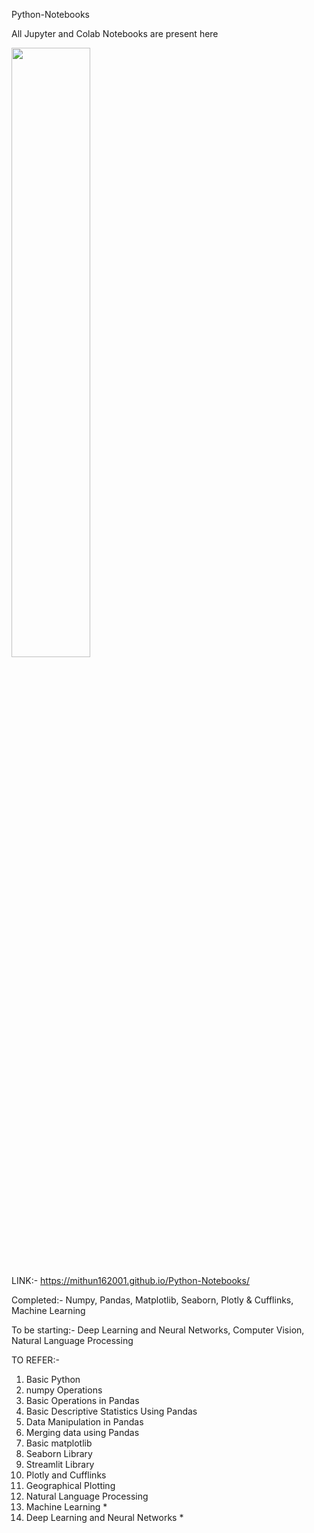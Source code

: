 Python-Notebooks


<p align="left">
  
All Jupyter and Colab Notebooks are present here
</p>
<img src="https://media.giphy.com/media/coxQHKASG60HrHtvkt/giphy.gif" width="50%">




LINK:- https://mithun162001.github.io/Python-Notebooks/


Completed:- Numpy, Pandas, Matplotlib, Seaborn, Plotly & Cufflinks, Machine Learning

To be starting:- Deep Learning and Neural Networks, Computer Vision, Natural Language Processing

TO REFER:- <br>
1. Basic Python
2. numpy Operations <br>
3. Basic Operations in Pandas<br>
4. Basic Descriptive Statistics Using Pandas <br>
5. Data Manipulation in Pandas <br>
6. Merging data using Pandas <br>
7. Basic matplotlib <br> 
8. Seaborn Library <br>
9. Streamlit Library <br>
10. Plotly and Cufflinks <br> 
11. Geographical Plotting <br>
12. Natural Language Processing <br>
13. Machine Learning * <br>
14. Deep Learning and Neural Networks * <br>
